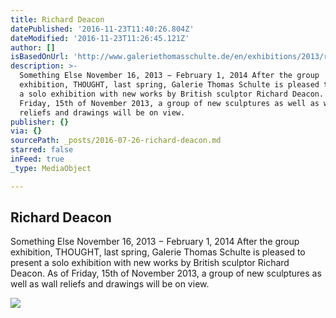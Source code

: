 ```yaml
---
title: Richard Deacon
datePublished: '2016-11-23T11:40:26.804Z'
dateModified: '2016-11-23T11:26:45.121Z'
author: []
isBasedOnUrl: 'http://www.galeriethomasschulte.de/en/exhibitions/2013/richard-deacon/'
description: >-
  Something Else November 16, 2013 − February 1, 2014 After the group
  exhibition, THOUGHT, last spring, Galerie Thomas Schulte is pleased to present
  a solo exhibition with new works by British sculptor Richard Deacon. As of
  Friday, 15th of November 2013, a group of new sculptures as well as wall
  reliefs and drawings will be on view.
publisher: {}
via: {}
sourcePath: _posts/2016-07-26-richard-deacon.md
starred: false
inFeed: true
_type: MediaObject

---
```

<article style=""><h1>Richard Deacon</h1><p>Something Else November 16, 2013 − February 1, 2014 After the group exhibition, THOUGHT, last spring, Galerie Thomas Schulte is pleased to present a solo exhibition with new works by British sculptor Richard Deacon. As of Friday, 15th of November 2013, a group of new sculptures as well as wall reliefs and drawings will be on view.</p><img src="http://www.galeriethomasschulte.de/fileadmin/media/artists/richard-deacon/gallery/new_works/deacon_zeichnung-thumb.jpg" /></article>